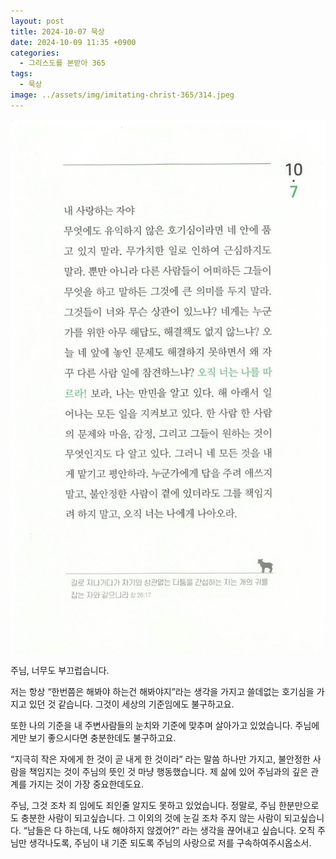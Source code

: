 ```yaml
---
layout: post
title: 2024-10-07 묵상
date: 2024-10-09 11:35 +0900
categories:
  - 그리스도를 본받아 365
tags:
  - 묵상
image: ../assets/img/imitating-christ-365/314.jpeg
---
```


![314.jpeg](../assets/img/imitating-christ-365/314.jpeg)

주님, 너무도 부끄럽습니다.

저는 항상 “한번쯤은 해봐야 하는건 해봐야지”라는 생각을 가지고 쓸데없는 호기심을 가지고 있던 것 같습니다.
그것이 세상의 기준임에도 불구하고요.

또한 나의 기준을 내 주변사람들의 눈치와 기준에 맞추며 살아가고 있었습니다.
주님에게만 보기 좋으시다면 충분한데도 불구하고요.

“지극히 작은 자에게 한 것이 곧 내게 한 것이라” 라는 말씀 하나만 가지고,
불안정한 사람을 책임지는 것이 주님의 뜻인 것 마냥 행동했습니다.
제 삶에 있어 주님과의 깊은 관계를 가지는 것이 가장 중요한데도요.

주님, 그것 조차 죄 임에도 죄인줄 알지도 못하고 있었습니다.
정말로, 주님 한분만으로도 충분한 사람이 되고싶습니다.
그 이외의 것에 눈길 조차 주지 않는 사람이 되고싶습니다.
“남들은 다 하는데, 나도 해야하지 않겠어?” 라는 생각을 끊어내고 싶습니다.
오직 주님만 생각나도록, 주님이 내 기준 되도록
주님의 사랑으로 저를 구속하여주시옵소서.
